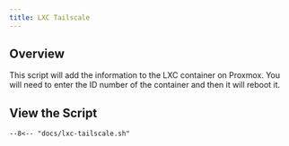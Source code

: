 ```yaml
---
title: LXC Tailscale
---
```


## Overview

This script will add the information to the LXC container on Proxmox. You will need to enter the ID number of the container and then it will reboot it.

## View the Script

```shell title="lxc-tailscale.sh"
--8<-- "docs/lxc-tailscale.sh"
```
